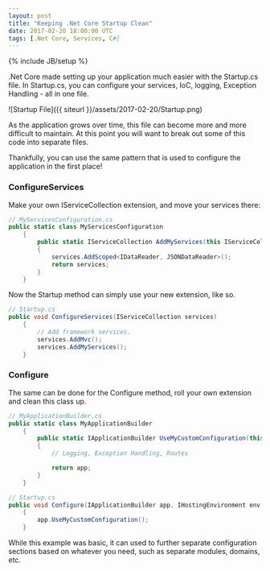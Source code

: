 ```yaml
---
layout: post
title: "Keeping .Net Core Startup Clean"
date: 2017-02-20 18:00:00 UTC
tags: [.Net Core, Services, C#]
---
```

{% include JB/setup %}

.Net Core made setting up your application much easier with the Startup.cs file. In Startup.cs, you can configure your services, IoC, logging, Exception Handling - all in one file.

![Startup File]({{ siteurl }}/assets/2017-02-20/Startup.png)

As the application grows over time, this file can become more and more difficult to maintain. At this point you will want to break out some of this code into separate files.

Thankfully, you can use the same pattern that is used to configure the application in the first place!

### ConfigureServices

Make your own IServiceCollection extension, and move your services there:

```c#
// MyServicesConfiguration.cs
public static class MyServicesConfiguration
    {
        public static IServiceCollection AddMyServices(this IServiceCollection services)
        {
            services.AddScoped<IDataReader, JSONDataReader>();
            return services;
        }
    }
```

Now the Startup method can simply use your new extension, like so.

```c#
// Startup.cs
public void ConfigureServices(IServiceCollection services)
    {
        // Add framework services.
        services.AddMvc();
        services.AddMyServices();
    }
```

### Configure

The same can be done for the Configure method, roll your own extension and clean this class up.

```c#
// MyApplicationBuilder.cs
public static class MyApplicationBuilder
    {
        public static IApplicationBuilder UseMyCustomConfiguration(this IApplicationBuilder app)
        {
            // Logging, Exception Handling, Routes

            return app;
        }
    }
``` 

```c#
// Startup.cs 
public void Configure(IApplicationBuilder app, IHostingEnvironment env, ILoggerFactory loggerFactory)
    {
        app.UseMyCustomConfiguration();
    }
```
While this example was basic, it can used to further separate configuration sections based on whatever you need, such as separate modules, domains, etc.
